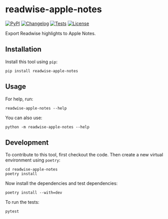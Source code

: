 # readwise-apple-notes

[![PyPI](https://img.shields.io/pypi/v/readwise-apple-notes.svg)](https://pypi.org/project/readwise-apple-notes/)
[![Changelog](https://img.shields.io/github/v/release/Scarvy/readwise-apple-notes?include_prereleases&label=changelog)](https://github.com/Scarvy/readwise-apple-notes/releases)
[![Tests](https://github.com/Scarvy/readwise-apple-notes/actions/workflows/test.yml/badge.svg)](https://github.com/Scarvy/readwise-apple-notes/actions/workflows/test.yml)
[![License](https://img.shields.io/badge/license-Apache%202.0-blue.svg)](https://github.com/Scarvy/readwise-apple-notes/blob/master/LICENSE)

Export Readwise highlights to Apple Notes.

## Installation

Install this tool using `pip`:

    pip install readwise-apple-notes

## Usage

For help, run:

    readwise-apple-notes --help

You can also use:

    python -m readwise-apple-notes --help

## Development

To contribute to this tool, first checkout the code. Then create a new virtual environment using `poetry`:

    cd readwise-apple-notes
    poetry install

Now install the dependencies and test dependencies:

    poetry install --with=dev

To run the tests:

    pytest
